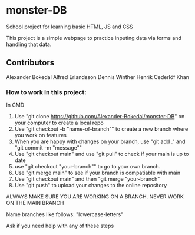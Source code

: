 # monster-DB
School project for learning basic HTML, JS and CSS

This project is a simple webpage to practice inputing data via forms and handling that data.

## Contributors
Alexander Bokedal
Alfred Erlandsson
Dennis Winther
Henrik Cederlöf
Khan 

### How to work in this project:

In CMD
1. Use "git clone https://github.com/Alexander-Bokedal/monster-DB" on your computer to create a local repo
2. Use "git checkout -b "name-of-branch"" to create a new branch where you work on features
3. When you are happy with changes on your branch, use "git add ." and "git commit -m "message""
4. Use "git checkout main" and use "git pull" to check if your main is up to date
5. use "git checkout "your-branch"" to go to your own branch.
6. Use "git merge main" to see if your branch is compatiable with main
7. Use "git checkout main" and then "git merge "your-branch"
8. Use "git push" to upload your changes to the online repository

ALWAYS MAKE SURE YOU ARE WORKING ON A BRANCH. NEVER WORK ON THE MAIN BRANCH

Name branches like follows:
"lowercase-letters"

Ask if you need help with any of these steps
